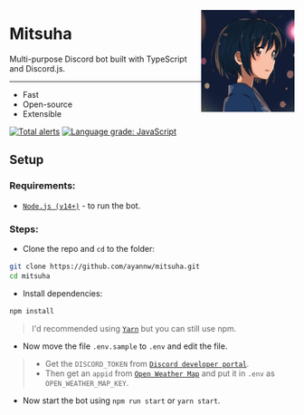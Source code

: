 <img
    height="180px"
    src="media/image.png"
    align="right"
/>

# Mitsuha

Multi-purpose Discord bot built with TypeScript and Discord.js.

<hr />

 - Fast
 - Open-source
 - Extensible

[![Total alerts](https://img.shields.io/lgtm/alerts/g/ayannw/mitsuha.svg?logo=lgtm&logoWidth=18)](https://lgtm.com/projects/g/ayannw/mitsuha/alerts/)
[![Language grade: JavaScript](https://img.shields.io/lgtm/grade/javascript/g/ayannw/mitsuha.svg?logo=lgtm&logoWidth=18)](https://lgtm.com/projects/g/ayannw/mitsuha/context:javascript)

## Setup

### Requirements:

-   [`Node.js (v14+)`](https://nodejs.org/ 'Node.js') - to run the bot.

### Steps:

-   Clone the repo and `cd` to the folder:

```sh
git clone https://github.com/ayannw/mitsuha.git
cd mitsuha
```

-   Install dependencies:

```sh
npm install
```

> I'd recommended using [`Yarn`](http://yarnpkg.com/ 'Yarn') but you can still use npm.

-   Now move the file `.env.sample` to `.env` and edit the file.
> - Get the `DISCORD_TOKEN` from [`Discord developer portal`](https://discord.com/developers/ 'Discord developer portal').
> - Then get an `appid` from [`Open Weather Map`](https://openweathermap.org/appid 'Open Weather Map') and put it in `.env` as `OPEN_WEATHER_MAP_KEY`.

-   Now start the bot using `npm run start` or `yarn start`.
    <!-- Did not work ? Make sure you have used right credentials and try again. If it still doesn't work, please [open an issue](https://github.com/ayannw/mitsuha/issues/new 'create a new issue').-->

<!--4th rewrite-->
